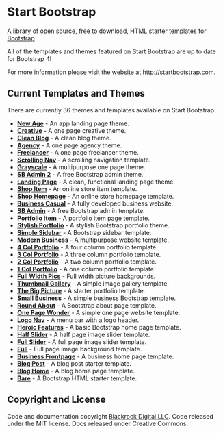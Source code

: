 # Start Bootstrap

A library of open source, free to download, HTML starter templates for [Bootstrap](http://getbootstrap.com/)

All of the templates and themes featured on Start Bootstrap are up to date for Bootstrap 4!

For more information please visit the website at <http://startbootstrap.com>.

## Current Templates and Themes

There are currently 36 themes and templates available on Start Bootstrap:

-   [**New Age**](http://startbootstrap.com/template-overviews/new-age/) - An app landing page theme.
-   [**Creative**](http://startbootstrap.com/template-overviews/creative/) - A one page creative theme.
-   [**Clean Blog**](http://startbootstrap.com/template-overviews/clean-blog/) - A clean blog theme.
-   [**Agency**](http://startbootstrap.com/template-overviews/agency/) - A one page agency theme.
-   [**Freelancer**](http://startbootstrap.com/template-overviews/freelancer/) - A one page freelancer theme.
-   [**Scrolling Nav**](http://startbootstrap.com/template-overviews/scrolling-nav/) - A scrolling navigation template.
-   [**Grayscale**](http://startbootstrap.com/template-overviews/grayscale/) - A multipurpose one page theme.
-   [**SB Admin 2**](http://startbootstrap.com/template-overviews/sb-admin-2/) - A free Bootstrap admin theme.
-   [**Landing Page**](http://startbootstrap.com/template-overviews/landing-page/) - A clean, functional landing page theme.
-   [**Shop Item**](http://startbootstrap.com/template-overviews/shop-item/) - An online store item template.
-   [**Shop Homepage**](http://startbootstrap.com/template-overviews/shop-homepage/) - An online store homepage template.
-   [**Business Casual**](http://startbootstrap.com/template-overviews/business-casual/) - A fully developed business website.
-   [**SB Admin**](http://startbootstrap.com/template-overviews/sb-admin/) - A free Bootstrap admin template.
-   [**Portfolio Item**](http://startbootstrap.com/template-overviews/portfolio-item/) - A portfolio item page template.
-   [**Stylish Portfolio**](http://startbootstrap.com/template-overviews/stylish-portfolio/) - A stylish Bootstrap portfolio theme.
-   [**Simple Sidebar**](http://startbootstrap.com/template-overviews/simple-sidebar/) - A Bootstrap sidebar template.
-   [**Modern Business**](http://startbootstrap.com/template-overviews/modern-business/) - A multipurpose website template.
-   [**4 Col Portfolio**](http://startbootstrap.com/template-overviews/4-col-portfolio/) - A four column portfolio template.
-   [**3 Col Portfolio**](http://startbootstrap.com/template-overviews/3-col-portfolio/) - A three column portfolio template.
-   [**2 Col Portfolio**](http://startbootstrap.com/template-overviews/2-col-portfolio/) - A two column portfolio template.
-   [**1 Col Portfolio**](http://startbootstrap.com/template-overviews/1-col-portfolio/) - A one column portfolio template.
-   [**Full Width Pics**](http://startbootstrap.com/template-overviews/full-width-pics/) - Full width picture backgrounds.
-   [**Thumbnail Gallery**](http://startbootstrap.com/template-overviews/thumbnail-gallery/) - A simple image gallery template.
-   [**The Big Picture**](http://startbootstrap.com/template-overviews/the-big-picture/) - A starter portfolio template.
-   [**Small Business**](http://startbootstrap.com/template-overviews/small-business/) - A simple business Bootstrap template.
-   [**Round About**](http://startbootstrap.com/template-overviews/round-about/) - A Bootstrap about page template.
-   [**One Page Wonder**](http://startbootstrap.com/template-overviews/one-page-wonder/) - A simple one page website template.
-   [**Logo Nav**](http://startbootstrap.com/template-overviews/logo-nav/) - A menu bar with a logo header.
-   [**Heroic Features**](http://startbootstrap.com/template-overviews/heroic-features/) - A basic Bootstrap home page template.
-   [**Half Slider**](http://startbootstrap.com/template-overviews/half-slider/) - A half page image slider template.
-   [**Full Slider**](http://startbootstrap.com/template-overviews/full-slider/) - A full page image slider template.
-   [**Full**](http://startbootstrap.com/template-overviews/full/) - Full page image background template.
-   [**Business Frontpage**](http://startbootstrap.com/template-overviews/business-frontpage/) - A business home page template.
-   [**Blog Post**](http://startbootstrap.com/template-overviews/blog-post/) - A blog post starter template.
-   [**Blog Home**](http://startbootstrap.com/template-overviews/blog-home/) - A blog home page template.
-   [**Bare**](http://startbootstrap.com/template-overviews/bare/) - A Bootstrap HTML starter template.

## Copyright and License

Code and documentation copyright [Blackrock Digital LLC](http://blackrockdigital.io/). Code released under the MIT license. Docs released under Creative Commons.
